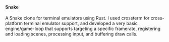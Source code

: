 #### Snake

A Snake clone for terminal emulators using Rust. I used crossterm for
cross-platform terminal emulator support, and developed a very basic
engine/game-loop that supports targeting a specific framerate, registering and
loading scenes, processing input, and buffering draw calls.

